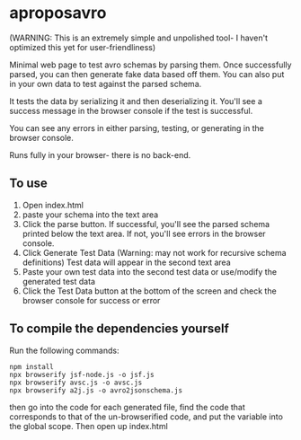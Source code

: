 # aproposavro

(WARNING: This is an extremely simple and unpolished tool- I haven't optimized this yet for user-friendliness)

Minimal web page to test avro schemas by parsing them. Once successfully parsed, you can then generate fake data based off them. You can also put in your own data to test against the parsed schema.

It tests the data by serializing it and then deserializing it. You'll see a success message in the browser console if the test is successful.

You can see any errors in either parsing, testing, or generating in the browser console.

Runs fully in your browser- there is no back-end.

## To use

1. Open index.html
2. paste your schema into the text area
3. Click the parse button. If successful, you'll see the parsed schema printed below the text area. If not, you'll see errors in the browser console.
4. Click Generate Test Data (Warning: may not work for recursive schema definitions) Test data will appear in the second text area
5. Paste your own test data into the second test data or use/modify the generated test data
6. Click the Test Data button at the bottom of the screen and check the browser console for success or error

## To compile the dependencies yourself
Run the following commands:
```
npm install
npx browserify jsf-node.js -o jsf.js
npx browserify avsc.js -o avsc.js
npx browserify a2j.js -o avro2jsonschema.js
```
then go into the code for each generated file, find the code that corresponds to that of the un-browserified code, and put the variable into the global scope. Then open up index.html
